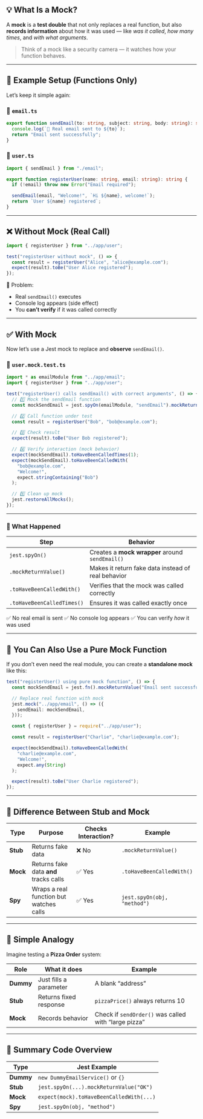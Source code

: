 

## 💡 What Is a Mock?

A **mock** is a **test double** that not only replaces a real function,
but also **records information** about how it was used —
like *was it called*, *how many times*, and *with what arguments*.

> Think of a mock like a security camera — it watches how your function behaves.

---

## 🧩 Example Setup (Functions Only)

Let’s keep it simple again:

### 📄 `email.ts`

```typescript
export function sendEmail(to: string, subject: string, body: string): string {
  console.log(`📧 Real email sent to ${to}`);
  return "Email sent successfully";
}
```

### 📄 `user.ts`

```typescript
import { sendEmail } from "./email";

export function registerUser(name: string, email: string): string {
  if (!email) throw new Error("Email required");

  sendEmail(email, "Welcome!", `Hi ${name}, welcome!`);
  return `User ${name} registered`;
}
```

---

## ❌ Without Mock (Real Call)

```typescript
import { registerUser } from "../app/user";

test("registerUser without mock", () => {
  const result = registerUser("Alice", "alice@example.com");
  expect(result).toBe("User Alice registered");
});
```

🧠 Problem:

* Real `sendEmail()` executes
* Console log appears (side effect)
* You **can’t verify** if it was called correctly

---

## ✅ With Mock

Now let’s use a Jest mock to replace and **observe** `sendEmail()`.

### 📄 `user.mock.test.ts`

```typescript
import * as emailModule from "../app/email";
import { registerUser } from "../app/user";

test("registerUser() calls sendEmail() with correct arguments", () => {
  // 1️⃣ Mock the sendEmail function
  const mockSendEmail = jest.spyOn(emailModule, "sendEmail").mockReturnValue("Email sent successfully");

  // 2️⃣ Call function under test
  const result = registerUser("Bob", "bob@example.com");

  // 3️⃣ Check result
  expect(result).toBe("User Bob registered");

  // 4️⃣ Verify interaction (mock behavior)
  expect(mockSendEmail).toHaveBeenCalledTimes(1);
  expect(mockSendEmail).toHaveBeenCalledWith(
    "bob@example.com",
    "Welcome!",
    expect.stringContaining("Bob")
  );

  // 5️⃣ Clean up mock
  jest.restoreAllMocks();
});
```

---

### 🧠 What Happened

| Step                       | Behavior                                           |
| -------------------------- | -------------------------------------------------- |
| `jest.spyOn()`             | Creates a **mock wrapper** around `sendEmail()`    |
| `.mockReturnValue()`       | Makes it return fake data instead of real behavior |
| `.toHaveBeenCalledWith()`  | Verifies that the mock was called correctly        |
| `.toHaveBeenCalledTimes()` | Ensures it was called exactly once                 |

✅ No real email is sent
✅ No console log appears
✅ You can verify *how* it was used

---

## 🧪 You Can Also Use a Pure Mock Function

If you don’t even need the real module,
you can create a **standalone mock** like this:

```typescript
test("registerUser() using pure mock function", () => {
  const mockSendEmail = jest.fn().mockReturnValue("Email sent successfully");

  // Replace real function with mock
  jest.mock("../app/email", () => ({
    sendEmail: mockSendEmail,
  }));

  const { registerUser } = require("../app/user");

  const result = registerUser("Charlie", "charlie@example.com");

  expect(mockSendEmail).toHaveBeenCalledWith(
    "charlie@example.com",
    "Welcome!",
    expect.any(String)
  );

  expect(result).toBe("User Charlie registered");
});
```

---

## 🧭 Difference Between Stub and Mock

| Type     | Purpose                                 | Checks Interaction? | Example                     |
| -------- | --------------------------------------- | ------------------- | --------------------------- |
| **Stub** | Returns fake data                       | ❌ No                | `.mockReturnValue()`        |
| **Mock** | Returns fake data **and** tracks calls  | ✅ Yes               | `.toHaveBeenCalledWith()`   |
| **Spy**  | Wraps a real function but watches calls | ✅ Yes               | `jest.spyOn(obj, "method")` |

---

## 🧩 Simple Analogy

Imagine testing a **Pizza Order** system:

| Role      | What it does           | Example                                              |
| --------- | ---------------------- | ---------------------------------------------------- |
| **Dummy** | Just fills a parameter | A blank “address”                                    |
| **Stub**  | Returns fixed response | `pizzaPrice()` always returns 10                     |
| **Mock**  | Records behavior       | Check if `sendOrder()` was called with “large pizza” |

---

## 🧾 Summary Code Overview

| Type      | Jest Example                             |
| --------- | ---------------------------------------- |
| **Dummy** | `new DummyEmailService()` or `{}`        |
| **Stub**  | `jest.spyOn(...).mockReturnValue("OK")`  |
| **Mock**  | `expect(mock).toHaveBeenCalledWith(...)` |
| **Spy**   | `jest.spyOn(obj, "method")`              |


